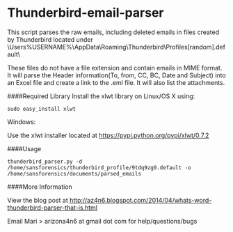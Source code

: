 Thunderbird-email-parser
========================

This script parses the raw emails, including deleted emails in files created by Thunderbird
located under \Users\%USERNAME%\AppData\Roaming\Thunderbird\Profiles\[random].default\

These files do not have a file extension and contain emails in MIME format.
It will parse the Header information(To, from, CC, BC, Date and Subject) into an Excel file
and create a link to the .eml file. It will also list the attachments.


####Required Library 
  Install the xlwt library on Linux/OS X using:
  
    sudo easy_install xlwt
    
  Windows:
  
  Use the xlwt installer located at https://pypi.python.org/pypi/xlwt/0.7.2
      

####Usage

    thunderbird_parser.py -d /home/sansforensics/thunderbird_profile/9tdq9zg0.default -o /home/sansforensics/documents/parsed_emails

####More Information

View the blog post at http://az4n6.blogspot.com/2014/04/whats-word-thunderbird-parser-that-is.html


Email Mari > arizona4n6 at gmail dot com for help/questions/bugs

